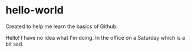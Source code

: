 # hello-world
Created to help me learn the basics of Github.

Hello! I have no idea what I'm doing. In the office on a Saturday which is a bit sad.
